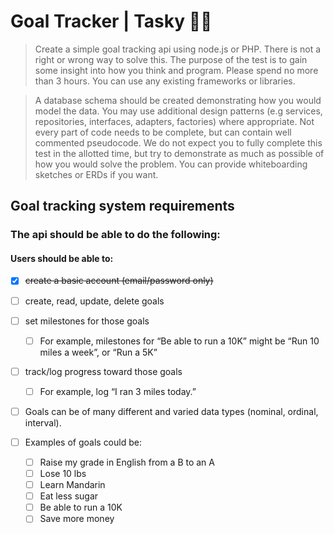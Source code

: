 # Goal Tracker | Tasky 💪🏽

> Create a simple goal tracking api using node.js or PHP. There is not a right or wrong way to solve this. The purpose of the test is to gain some insight into how you think and program. Please spend no more than 3 hours. You can use any existing frameworks or libraries.

> A database schema should be created demonstrating how you would model the data. You may use additional design patterns (e.g services, repositories, interfaces, adapters, factories) where appropriate. Not every part of code needs to be complete, but can contain well commented pseudocode. We do not expect you to fully complete this test in the allotted time, but try to demonstrate as much as possible of how you would solve the problem. You can provide whiteboarding sketches or ERDs if you want.

## Goal tracking system requirements

### The api should be able to do the following:

#### Users should be able to:

- [X] ~~create a basic account (email/password only)~~

- [ ] create, read, update, delete goals

- [ ] set milestones for those goals
    - [ ] For example, milestones for “Be able to run a 10K” might be “Run 10 miles a week”, or “Run a 5K”
- [ ] track/log progress toward those goals
    - [ ] For example, log “I ran 3 miles today.”
- [ ] Goals can be of many different and varied data types (nominal, ordinal, interval).
- [ ] Examples of goals could be:
    - [ ] Raise my grade in English from a B to an A
    - [ ] Lose 10 lbs
    - [ ] Learn Mandarin
    - [ ] Eat less sugar
    - [ ] Be able to run a 10K
    - [ ] Save more money
